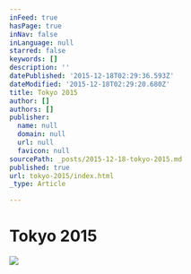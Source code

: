 ```yaml
---
inFeed: true
hasPage: true
inNav: false
inLanguage: null
starred: false
keywords: []
description: ''
datePublished: '2015-12-18T02:29:36.593Z'
dateModified: '2015-12-18T02:29:20.680Z'
title: Tokyo 2015
author: []
authors: []
publisher:
  name: null
  domain: null
  url: null
  favicon: null
sourcePath: _posts/2015-12-18-tokyo-2015.md
published: true
url: tokyo-2015/index.html
_type: Article

---
```

# Tokyo 2015
![](https://the-grid-user-content.s3-us-west-2.amazonaws.com/a1c91f5f-140d-4a06-a44e-407c4ab780ad.JPG)